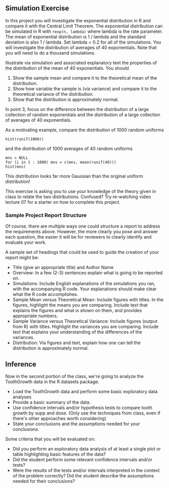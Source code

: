 ## Simulation Exercise
In this project you will investigate the exponential distribution in R and compare it with the Central Limit Theorem. The exponential distribution can be simulated in R with `rexp(n, lambda)` where lambda is the rate parameter. The mean of exponential distribution is 1 / lambda and the standard deviation is also 1 / lambda. Set lambda = 0.2 for all of the simulations. You will investigate the distribution of averages of 40 exponentials. Note that you will need to do a thousand simulations.

Illustrate via simulation and associated explanatory text the properties of the distribution of the mean of 40 exponentials.  You should
1. Show the sample mean and compare it to the theoretical mean of the distribution.
2. Show how variable the sample is (via variance) and compare it to the theoretical variance of the distribution.
3. Show that the distribution is approximately normal.

In point 3, focus on the difference between the distribution of a large collection of random exponentials and the distribution of a large collection of averages of 40 exponentials. 

As a motivating example, compare the distribution of 1000 random uniforms

```
hist(runif(1000))
```

and the distribution of 1000 averages of 40 random uniforms

```
mns = NULL
for (i in 1 : 1000) mns = c(mns, mean(runif(40)))
hist(mns)
```

This distribution looks far more Gaussian than the original uniform distribution!

This exercise is asking you to use your knowledge of the theory given in class to relate the two distributions. Confused? Try re-watching video lecture 07 for a starter on how to complete this project.

### Sample Project Report Structure
Of course, there are multiple ways one could structure a report to address the requirements above.  However, the more clearly you pose and answer each question, the easier it will be for reviewers to clearly identify and evaluate your work.

A sample set of headings that could be used to guide the creation of your report might be:

* Title (give an appropriate title) and Author Name
* Overview: In a few (2-3) sentences explain what is going to be reported on.
* Simulations: Include English explanations of the simulations you ran, with the accompanying R code. Your explanations should make clear what the R code accomplishes.
* Sample Mean versus Theoretical Mean: Include figures with titles. In the figures, highlight the means you are comparing. Include text that explains the figures and what is shown on them, and provides appropriate numbers.
* Sample Variance versus Theoretical Variance: Include figures (output from R) with titles. Highlight the variances you are comparing. Include text that explains your understanding of the differences of the variances.
* Distribution: Via figures and text, explain how one can tell the distribution is approximately normal. 

## Inference
    
Now in the second portion of the class, we're going to analyze the ToothGrowth data in the R datasets package. 

* Load the ToothGrowth data and perform some basic exploratory data analyses 
* Provide a basic summary of the data.
* Use confidence intervals and/or hypothesis tests to compare tooth growth by supp and dose. (Only use the techniques from class, even if there's other approaches worth considering)
* State your conclusions and the assumptions needed for your conclusions. 

Some criteria that you will be evaluated on:

* Did you perform an exploratory data analysis of at least a single plot or table highlighting basic features of the data?
* Did the student perform some relevant confidence intervals and/or tests?
* Were the results of the tests and/or intervals interpreted in the context of the problem correctly? 
    Did the student describe the assumptions needed for their conclusions?
    